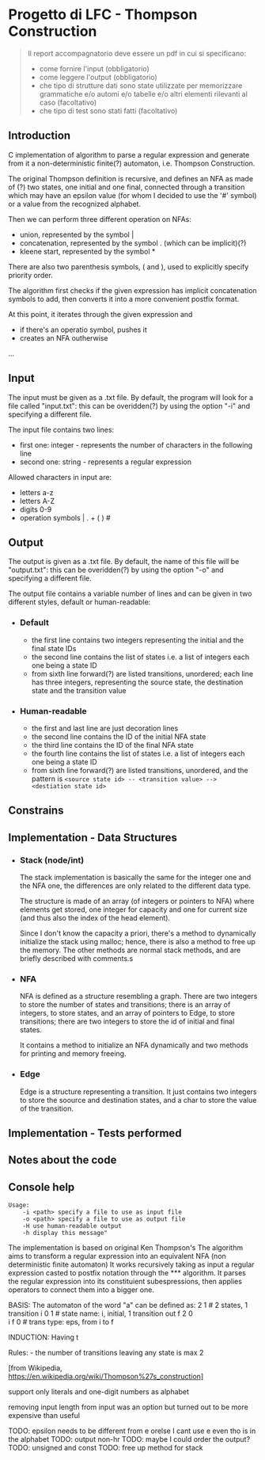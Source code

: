 # Progetto di LFC - Thompson Construction


> Il report accompagnatorio deve essere un pdf in cui si specificano:
> - come fornire l'input (obbligatorio)
> - come leggere l'output (obbligatorio)
> - che tipo di strutture dati sono state utilizzate per memorizzare grammatiche e/o automi e/o tabelle e/o altri elementi rilevanti al caso (facoltativo)
> - che tipo di test sono stati fatti (facoltativo)


## Introduction
C implementation of algorithm to parse a regular expression and generate from it a non-deterministic finite(?) automaton, i.e. Thompson Construction.

The original Thompson definition is recursive, and defines an NFA as made of (?) two states, one initial and one final, connected through a transition which may have an epsilon value (for whom I decided to use the '#' symbol) or a value from the recognized alphabet.

Then we can perform three different operation on NFAs: 
- union, represented by the symbol |
- concatenation, represented by the symbol . (which can be implicit)(?)
- kleene start, represented by the symbol *

There are also two parenthesis symbols, ( and ), used to explicitly specify priority order.

The algorithm first checks if the given expression has implicit concatenation symbols to add, then converts it into a more convenient postfix format.

At this point, it iterates through the given expression and
- if there's an operatio symbol, pushes it
- creates an NFA outherwise

...


## Input
The input must be given as a .txt file. By default, the program will look for a file called "input.txt": this can be overidden(?) by using the option "-i" and specifying a different file.

The input file contains two lines: 
- first one: integer - represents the number of characters in the following line
- second one: string - represents a regular expression

Allowed characters in input are:
- letters a-z
- letters A-Z
- digits  0-9
- operation symbols | . + ( ) #


## Output
The output is given as a .txt file. By default, the name of this file will be "output.txt": this can be overidden(?) by using the option "-o" and specifying a different file.

The output file contains a variable number of lines and can be given in two different styles, default or human-readable:

- ### Default
    - the first line contains two integers representing the initial and the final state IDs
    - the second line contains the list of states i.e. a list of integers each one being a state ID
    - from sixth line forward(?) are listed transitions, unordered; each line has three integers, representing the source state, the destination state and the transition value

- ### Human-readable
    - the first and last line are just decoration lines
    - the second line contains the ID of the initial NFA state
    - the third line contains the ID of the final NFA state
    - the fourth line contains the list of states i.e. a list of integers each one being a state ID
    - from sixth line forward(?) are listed transitions, unordered, and the pattern is `<source state id> -- <transition value> --> <destiation state id>`


## Constrains

## Implementation - Data Structures
- ### Stack (node/int)
    The stack implementation is basically the same for the integer one and the NFA one, the differences are only related to the different data type.

    The structure is made of an array (of integers or pointers to NFA) where elements get stored, one integer for capacity and one for current size (and thus also the index of the head element).

    Since I don't know the capacity a priori, there's a method to dynamically initialize the stack using malloc; hence, there is also a method to free up the memory. 
    The other methods are normal stack methods, and are briefly described with comments.s 

- ### NFA
    NFA is defined as a structure resembling a graph. 
    There are two integers to store the number of states and transitions; there is an array of integers, to store states, and an array of pointers to Edge, to store transitions; there are two integers to store the id of initial and final states.

    It contains a method to initialize an NFA dynamically and two methods for printing and memory freeing.

- ### Edge
    Edge is a structure representing a transition. It just contains two integers to store the soource and destination states, and a char to store the value of the transition.

## Implementation - Tests performed

## Notes about the code

## Console help
```
Usage: 
    -i <path> specify a file to use as input file
    -o <path> specify a file to use as output file
    -H use human-readable output
    -h display this message"
```


The implementation is based on original Ken Thompson's
The algorithm aims to transform a regular expression into an equivalent NFA (non deterministic finite automaton)
It works recursively taking as input a regular expression casted to postfix notation through the *** algorithm.
It parses the regular expression into its constituient subespressions, then applies operators to connect them into a bigger one.

BASIS:
The automaton of the word "a" can be defined as:
    2 1     # 2 states, 1 transition
    i 0 1   # state name: i, initial, 1 transition out
    f 2 0   
    i f 0   # trans type: eps, from i to f

INDUCTION:
Having t

Rules:
    - the number of transitions leaving any state is max 2
    

[from Wikipedia, https://en.wikipedia.org/wiki/Thompson%27s_construction]

support only literals and one-digit numbers as alphabet

removing input length from input was an option but turned out to be more expensive than useful


TODO: epsilon needs to be different from e orelse I cant use e even tho is in the alphabet
TODO: output non-hr
TODO: maybe I could order the output?
TODO: unsigned and const
TODO: free up method for stack